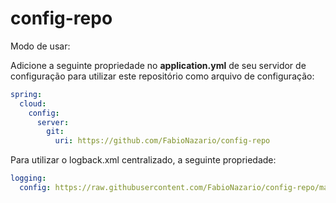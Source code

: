 # config-repo

Modo de usar:<br>

Adicione a seguinte propriedade no **application.yml** de seu servidor de configuração para utilizar este repositório como arquivo de configuração:

```yml
spring:
  cloud:
    config:
      server:
        git:
          uri: https://github.com/FabioNazario/config-repo
```

Para utilizar o logback.xml centralizado, a seguinte propriedade:

```yml
logging:
  config: https://raw.githubusercontent.com/FabioNazario/config-repo/main/logback.xml
```
